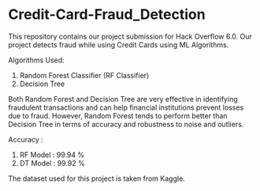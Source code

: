 # Credit-Card-Fraud_Detection
This repository contains our project submission for Hack Overflow 6.0. 
Our project detects fraud while using Credit Cards using ML Algorithms.

Algorithms Used:
1) Random Forest Classifier (RF Classifier)
2) Decision Tree 

Both Random Forest and Decision Tree are very effective in identifying fraudulent transactions and can help financial institutions prevent losses due to fraud. However, Random Forest tends to perform better than Decision Tree in terms of accuracy and robustness to noise and outliers.

Accuracy :
1) RF Model : 99.94 %
2) DT Model : 99.92 %

The dataset used for this project is taken from Kaggle. 
